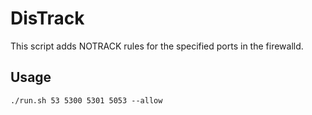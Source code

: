 # DisTrack

This script adds NOTRACK rules for the specified ports in the firewalld.

## Usage

```shell
./run.sh 53 5300 5301 5053 --allow
```